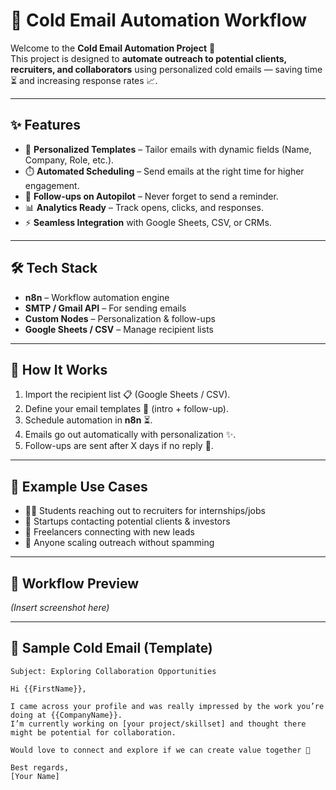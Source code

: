 # 📧 Cold Email Automation Workflow  

Welcome to the **Cold Email Automation Project** 🚀  
This project is designed to **automate outreach to potential clients, recruiters, and collaborators** using personalized cold emails — saving time ⏳ and increasing response rates 📈.  

---

## ✨ Features  
- 📝 **Personalized Templates** – Tailor emails with dynamic fields (Name, Company, Role, etc.).  
- ⏱️ **Automated Scheduling** – Send emails at the right time for higher engagement.  
- 🔄 **Follow-ups on Autopilot** – Never forget to send a reminder.  
- 📊 **Analytics Ready** – Track opens, clicks, and responses.  
- ⚡ **Seamless Integration** with Google Sheets, CSV, or CRMs.  

---

## 🛠️ Tech Stack  
- **n8n** – Workflow automation engine  
- **SMTP / Gmail API** – For sending emails  
- **Custom Nodes** – Personalization & follow-ups  
- **Google Sheets / CSV** – Manage recipient lists  

---

## 🚀 How It Works  
1. Import the recipient list 📋 (Google Sheets / CSV).  
2. Define your email templates 💌 (intro + follow-up).  
3. Schedule automation in **n8n** ⏳.  
4. Emails go out automatically with personalization ✨.  
5. Follow-ups are sent after X days if no reply 🔄.  

---

## 📌 Example Use Cases  
- 👨‍🎓 Students reaching out to recruiters for internships/jobs  
- 🏢 Startups contacting potential clients & investors  
- 🤝 Freelancers connecting with new leads  
- 🎯 Anyone scaling outreach without spamming  

---

## 🧩 Workflow Preview  
*(Insert screenshot here)*  

---

## 📨 Sample Cold Email (Template)  
```text
Subject: Exploring Collaboration Opportunities  

Hi {{FirstName}},  

I came across your profile and was really impressed by the work you’re doing at {{CompanyName}}.  
I’m currently working on [your project/skillset] and thought there might be potential for collaboration.  

Would love to connect and explore if we can create value together 🚀  

Best regards,  
[Your Name]  
